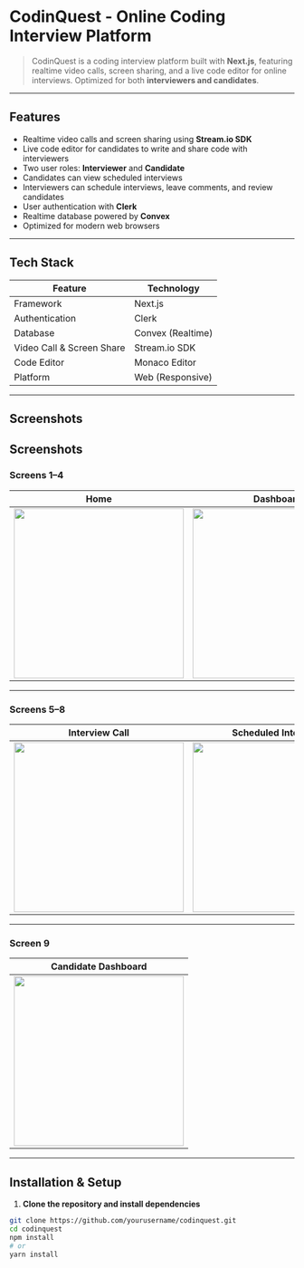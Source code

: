 # CodinQuest - Online Coding Interview Platform

> CodinQuest is a coding interview platform built with **Next.js**, featuring realtime video calls, screen sharing, and a live code editor for online interviews. Optimized for both **interviewers and candidates**.

---

## Features

- Realtime video calls and screen sharing using **Stream.io SDK**
- Live code editor for candidates to write and share code with interviewers
- Two user roles: **Interviewer** and **Candidate**
- Candidates can view scheduled interviews
- Interviewers can schedule interviews, leave comments, and review candidates
- User authentication with **Clerk**
- Realtime database powered by **Convex**
- Optimized for modern web browsers

---

## Tech Stack

| Feature | Technology |
|---------|------------|
| Framework | Next.js |
| Authentication | Clerk |
| Database | Convex (Realtime) |
| Video Call & Screen Share | Stream.io SDK |
| Code Editor | Monaco Editor |
| Platform | Web (Responsive) |

---

## Screenshots

## Screenshots

### Screens 1–4
| Home | Dashboard | New Call Screen | Join Meeting Tab |
|------|-----------|-----------------|-----------------|
| <img width="300" src="https://github.com/user-attachments/assets/b6320650-a48b-4a16-b6c8-034c5d1909d6" /> | <img width="300" src="https://github.com/user-attachments/assets/0bfd2b5d-13bc-4542-b637-099f174d2ce5" /> | <img width="300" src="https://github.com/user-attachments/assets/5d358fb4-3d54-40fb-a045-2a970167cc7b" /> | <img width="300" src="https://github.com/user-attachments/assets/c74bc58d-5c49-41d8-9d7c-a554870fd679" /> |

---

### Screens 5–8
| Interview Call | Scheduled Interview | Schedule New Interview | Recordings |
|----------------|----------------------|------------------------|------------|
| <img width="300" src="https://github.com/user-attachments/assets/709a18a2-0652-4e6e-a57c-405eab52563f" /> | <img width="300" src="https://github.com/user-attachments/assets/89ee72c6-e254-47f7-b1e5-66f515f52ace" /> | <img width="300" src="https://github.com/user-attachments/assets/51e35db2-4f4f-4702-841f-57db7c31586a" /> | <img width="300" src="https://github.com/user-attachments/assets/4574570a-5f4a-43a7-8691-a57c959bbdca" /> |

---

### Screen 9
| Candidate Dashboard |
|---------------------|
| <img width="300" src="https://github.com/user-attachments/assets/4574570a-5f4a-43a7-8691-a57c959bbdca" /> |










---

## Installation & Setup

1. **Clone the repository and install dependencies**

```bash
git clone https://github.com/yourusername/codinquest.git
cd codinquest
npm install
# or
yarn install

